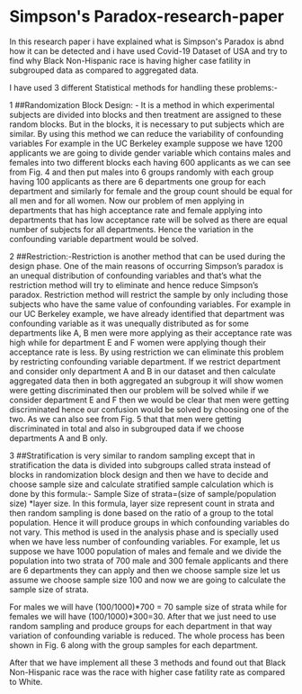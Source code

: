 # Simpson's Paradox-research-paper
In this research paper i have  explained what is Simpson's Paradox is abnd how it can be detected and i have used Covid-19 Dataset of USA and try to find why Black Non-Hispanic race is having higher case fatility in subgrouped data as compared to aggregated data.


I have used 3 different Statistical methods for handling these problems:-

1 ##Randomization Block Design: - It is a method in which experimental subjects are divided into blocks and then treatment are assigned to these random blocks. But in the blocks, it is necessary to put subjects which are similar. By using this method we can reduce the variability of confounding variables For example in the UC Berkeley example suppose we have 1200 applicants we are going to divide gender variable which contains males and females into two different blocks each having 600 applicants as we can see from Fig. 4 and then put males into 6 groups randomly with each group having 100 applicants as there are 6 departments one group for each department and similarly for female and the group count should be equal for all men and for all women. Now our problem of men applying in departments that has high acceptance rate and female applying into departments that has low acceptance rate will be solved as there are equal number of subjects for all departments. Hence the variation in the confounding variable department would be solved. 
   
   
2 ##Restriction:-Restriction is another method that can be used during the design phase. One of the main reasons of occurring Simpson’s paradox is an unequal distribution of confounding variables and that’s what the restriction method will try to eliminate and hence reduce Simpson’s paradox. Restriction method will restrict the sample by only including those subjects who have the same value of confounding variables. For example in our UC Berkeley example, we have already identified that department was confounding variable as it was unequally distributed as for some departments like A, B men were more applying as their acceptance rate was high while for department E and F women were applying though their acceptance rate is less. By using restriction we can eliminate this problem by restricting confounding variable department. If we restrict department and consider only department A and B in our dataset and then calculate aggregated data then in both aggregated an subgroup it will show women were getting discriminated then our problem will be solved while if we consider department E and F then we would be clear that men were getting discriminated hence our confusion would be solved by choosing one of the two. As we can also see from Fig. 5 that that men were getting discriminated in total and also in subgrouped data if we choose departments A and B only.
 

3 ##Stratification is very similar to random sampling except that in stratification the data is divided into subgroups called strata instead of blocks in randomization block design and then we have to decide and choose sample size and calculate stratified sample calculation which is done by this formula:- Sample Size of strata=(size of sample/population size) *layer size. In this formula, layer size represent count in strata and then random sampling is done based on the ratio of a group to the total population. Hence it will produce groups in which confounding variables do not vary. This method is used in the analysis phase and is specially used when we have less number of confounding variables. For example, let us suppose we have 1000 population of males and female and we divide the population into two strata of 700 male and 300 female applicants and there are 6 departments they can apply and then we choose sample size let us assume we choose sample size 100 and now we are going to calculate the sample size of strata.

For males we will have (100/1000)*700 = 70 sample size of strata while for females we will have (100/1000)*300=30. After that we just need to use random sampling and produce groups for each department in that way variation of confounding variable is reduced. The whole process has been shown in Fig.  6 along with the group samples for each department.



After that we have implement all these 3 methods and found out that Black Non-Hispanic race was the race with higher case fatility rate as compared to White.
